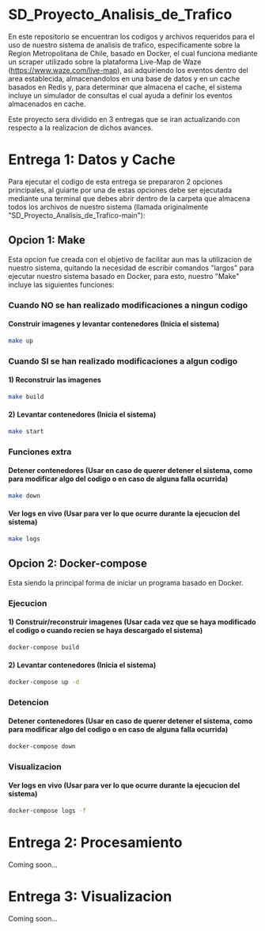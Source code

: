 # SD_Proyecto_Analisis_de_Trafico
En este repositorio se encuentran los codigos y archivos requeridos para el uso de nuestro sistema de analisis de trafico, especificamente sobre la Region Metropolitana de Chile, basado en Docker, el cual funciona mediante un scraper utilizado sobre la plataforma Live-Map de Waze (https://www.waze.com/live-map), asi adquiriendo los eventos dentro del area establecida, almacenandolos en una base de datos y en un cache basados en Redis y, para determinar que almacena el cache, el sistema incluye un simulador de consultas el cual ayuda a definir los eventos almacenados en cache.

Este proyecto sera dividido en 3 entregas que se iran actualizando con respecto a la realizacion de dichos avances.

# Entrega 1: Datos y Cache
Para ejecutar el codigo de esta entrega se prepararon 2 opciones principales, al guiarte por una de estas opciones debe ser ejecutada mediante una terminal que debes abrir dentro de la carpeta que almacena todos los archivos de nuestro sistema (llamada originalmente "SD_Proyecto_Analisis_de_Trafico-main"):

## Opcion 1: Make
Esta opcion fue creada con el objetivo de facilitar aun mas la utilizacion de nuestro sistema, quitando la necesidad de escribir comandos "largos" para ejecutar nuestro sistema basado en Docker, para esto, nuestro "Make" incluye las siguientes funciones:

### Cuando NO se han realizado modificaciones a ningun codigo

#### Construir imagenes y levantar contenedores (Inicia el sistema)
```bash
make up
```

### Cuando SI se han realizado modificaciones a algun codigo

#### 1) Reconstruir las imagenes
```bash
make build
```
#### 2) Levantar contenedores (Inicia el sistema)
```bash
make start
```
### Funciones extra

#### Detener contenedores (Usar en caso de querer detener el sistema, como para modificar algo del codigo o en caso de alguna falla ocurrida)
```bash
make down
```
#### Ver logs en vivo (Usar para ver lo que ocurre durante la ejecucion del sistema)
```bash
make logs
```

## Opcion 2: Docker-compose
Esta siendo la principal forma de iniciar un programa basado en Docker.

### Ejecucion

#### 1) Construir/reconstruir imagenes (Usar cada vez que se haya modificado el codigo o cuando recien se haya descargado el sistema)
```bash
docker-compose build
```
#### 2) Levantar contenedores (Inicia el sistema)
```bash
docker-compose up -d
```
### Detencion

#### Detener contenedores (Usar en caso de querer detener el sistema, como para modificar algo del codigo o en caso de alguna falla ocurrida)
```bash
docker-compose down
```
### Visualizacion

####  Ver logs en vivo (Usar para ver lo que ocurre durante la ejecucion del sistema)
```bash
docker-compose logs -f
```







# Entrega 2: Procesamiento
Coming soon...
# Entrega 3: Visualizacion
Coming soon...

